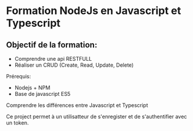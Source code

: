 # Formation NodeJs en Javascript et Typescript

## Objectif de la formation:

- Comprendre une api RESTFULL
- Réaliser un CRUD (Create, Read, Update, Delete)

Prérequis:

- Nodejs + NPM
- Base de javascript ES5

Comprendre les différences entre Javascript et Typescript

Ce project permet à un utilisatteur de s'enregister et de s'authentifier avec un token.
